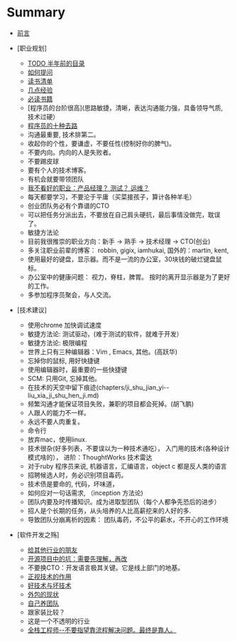 # Summary

* [前言](preface.md)
* [职业规划]
  * [TODO 半年前的目录](chapters/outline.md)
  * [如何提问](chapters/how_to_ask_questions.md)
  * [读书清单](chapters/book_list.md)
  * [几点经验](chapters/experience.md)
  * [必读书籍](chapters/recommended_books.md)
  * [程序员的台阶很高](思路敏捷，清晰，表达沟通能力强，具备领导气质, 技术过硬）
  * [程序员的十种去路](career/programmer_finally.md)
  * 沟通最重要, 技术排第二。
  * 收起你的个性，要谦虚，不要任性(控制好你的脾气)。
  * 不要内向。内向的人是失败者。
  * 不要踢皮球
  * 要有个人的技术博客。
  * 有机会就要带领团队
  * [我不看好的职业：产品经理？ 测试？ 运维？](chapters/kai_fa_zhi_shang--bu_kan_hao_de_zhi_ye.md)
  * 每天都要学习，不要沦于平庸（买菜接孩子，算计各种羊毛）
  * 创业团队务必有个靠谱的CTO
  * 可以把任务分派出去，不要放在自己肩头硬抗，最后事情没做完，耽误了。
  * 敏捷方法论
  * 目前我很推崇的职业方向：新手 -> 熟手 -> 技术经理 -> CTO(创业)
  * 多关注职业前辈的博客： robbin, gigix, iamhukai, 国外的：martin, kent,
  * 使用最好的键盘，显示器。而不是一流的办公室，30块钱的破烂键盘鼠标。
  * 办公室中的健康问题： 视力，脊柱，脾胃。 按时的离开显示器是为了更好的工作。
  * 多参加程序员聚会，与人交流。

* [技术建议]
  * 使用chrome 加快调试速度
  * 敏捷方法论: 测试驱动，(难于测试的软件，就难于开发）
  * 敏捷方法论: 极限编程
  * 世界上只有三种编辑器：Vim , Emacs, 其他。(高跃华)
  * 忘掉你的鼠标, 用好快捷键
  * 使用编辑器时，最重要的一些快捷键
  * SCM: 只用Git,  忘掉其他。
  * 在技术的天空中留下痕迹(chapters/ji_shu_jian_yi--liu_xia_ji_shu_hen_ji.md)
  * 频繁沟通才能保证项目失败，兼职的项目都会死掉。(胡飞鹏)
  * 人跟人的能力不一样。
  * 永远不要人肉重复。
  * 命令行
  * 放弃mac，使用linux.
  * 技术很杂(好多列表，不要误以为一种技术通吃）， 入门用的技术(各种设计模式啥的）， 进阶：ThoughtWorks 技术雷达
  * 对于ruby 程序员来说, 机器语言，汇编语言，object c 都是反人类的语言
  * 招聘候选人时，务必识别项目毒药。
  * 技术债是要命的, 代码，坏味道，
  * 如何应对一句话需求, （inception 方法论)
  * 团队内要及时传播知识。成为进取型团队（每个人都争先恐后的进步）
  * 招人是个长期的任务，从头培养的人比高薪挖来的人好的多.
  * 导致团队分崩离析的因素： 团队毒药，不公平的薪水，不开心的工作环境

* [软件开发之殇]
  * [给其他行业的朋友](chapters/kai_fa_zhi_shang--gei_wai_hang_de_peng_you.md)
  * [开源项目中的坑：需要先理解，再改](chapters/kai_fa_zhi_shang--kai_yuan_xiang_mu_zhi_keng.md)
  * 不要换CTO：开发语言极其关键。它是线上部门的地基。
  * [正视技术的作用](chapters/kai_fa_zhi_shang--ji_shu_de_zuo_yong.md)
  * [好技术与坏技术](chapters/kai_fa_zhi_shang--hao_yu_huai_de_cha_bie.md)
  * [外包的现状](chapters/kai_fa_zhi_shang--wai_bao.md)
  * [自己养团队](chapters/kai_fa_zhi_shang--zi_ji_yang_tuan_dui.md)
  * 跟家装比较？
  * 这是一个不透明的行业
  * [全栈工程师--不要指望靠流程解决问题。最终是靠人。](chapters/kai_fa_zhi_shang--quan_zhan_gong_cheng_shi.md)
